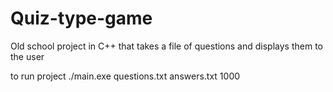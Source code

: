 # Quiz-type-game
Old school project in C++ that takes a file of questions and displays them to the user


to run project ./main.exe questions.txt answers.txt 1000
